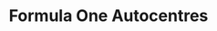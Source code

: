 ---
title: "Formula One Autocentres"
url: /bexhill-on-sea/formula-one-autocentres/
shop: Autowerkstatt
---